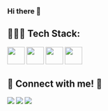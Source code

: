 ### Hi there 👋

## 👩🏼‍💻 Tech Stack:

<p align="left">
<img width="40" src="https://cdn.jsdelivr.net/gh/devicons/devicon/icons/c/c-original.svg" />
<img width="40" src="https://upload.wikimedia.org/wikipedia/commons/b/bd/Logo_C_sharp.svg" />
<img width="40" src="https://cdn.jsdelivr.net/gh/devicons/devicon/icons/cplusplus/cplusplus-original.svg" />
<img width="40" src="https://user-images.githubusercontent.com/61319844/156958898-1f821b0d-21a8-444c-bc01-3cc3f49a44e8.png" />
</p>

## 🌼 Connect with me! 🌼
<p align="left">

<a href = "[https://www.linkedin.com/in/fatmanur-çetintaş-715a2926a/](https://www.linkedin.com/in/fatmanur-%C3%A7etinta%C5%9F-715a2926a/)"> <img src="https://img.icons8.com/fluent/48/000000/linkedin.png"/></a>
<a href = "https://www.instagram.com/fatmanur.cetintas12/"><img src="https://img.icons8.com/fluent/48/000000/instagram-new.png"/></a>
<a href = "[mailto:fatmanurcetintas7@gmail.com](mailto:fatmanurcetintas7@gmail.com)"><img src="https://img.icons8.com/fluent/48/000000/gmail-new.png"/></a>
</p>
